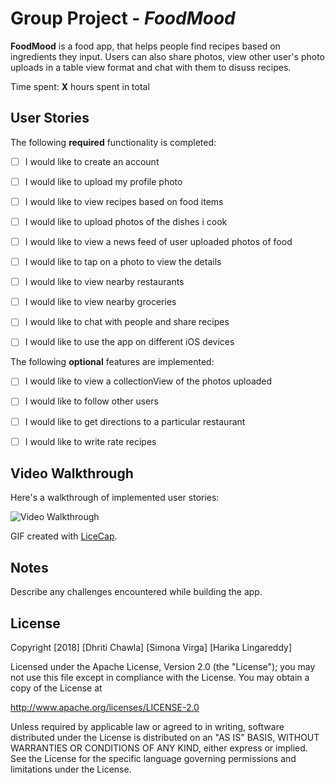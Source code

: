 # Group Project  - *FoodMood*

**FoodMood** is a food app, that helps people find recipes based on ingredients they input. Users can also share photos, view other user's photo uploads in a table view format and chat with them to disuss recipes.

Time spent: **X** hours spent in total

## User Stories

The following **required** functionality is completed:

- [ ] I would like to create an account
- [ ] I would like to upload my profile photo
- [ ] I would like to view recipes based on food items
- [ ] I would like to upload photos of the dishes i cook
- [ ] I would like to view a news feed of user uploaded photos of food
- [ ] I would like to tap on a photo to view the details
- [ ] I would like to view nearby restaurants
- [ ] I would like to view nearby groceries
- [ ] I would like to chat with people and share recipes
- [ ] I would like to use the app on different iOS devices


The following **optional** features are implemented:

- [ ] I would like to view a collectionView of the photos uploaded
- [ ] I would like to follow other users
- [ ] I would like to get directions to a particular restaurant
- [ ] I would like to write rate recipes


## Video Walkthrough

Here's a walkthrough of implemented user stories:

<img src='https://i.imgur.com/pnkuf8w.gif' title='Video Walkthrough' width='' alt='Video Walkthrough' />

GIF created with [LiceCap](http://www.cockos.com/licecap/).



## Notes

Describe any challenges encountered while building the app.

## License

Copyright [2018] [Dhriti Chawla] [Simona Virga] [Harika Lingareddy]

Licensed under the Apache License, Version 2.0 (the "License");
you may not use this file except in compliance with the License.
You may obtain a copy of the License at

http://www.apache.org/licenses/LICENSE-2.0

Unless required by applicable law or agreed to in writing, software
distributed under the License is distributed on an "AS IS" BASIS,
WITHOUT WARRANTIES OR CONDITIONS OF ANY KIND, either express or implied.
See the License for the specific language governing permissions and
limitations under the License.

